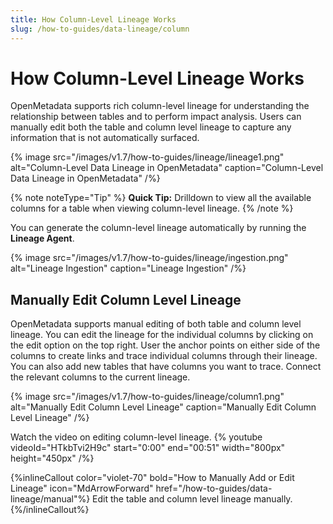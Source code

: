 ```yaml
---
title: How Column-Level Lineage Works
slug: /how-to-guides/data-lineage/column
---
```


# How Column-Level Lineage Works

OpenMetadata supports rich column-level lineage for understanding the relationship between tables and to perform impact analysis. Users can manually edit both the table and column level lineage to capture any information that is not automatically surfaced.

{% image
src="/images/v1.7/how-to-guides/lineage/lineage1.png"
alt="Column-Level Data Lineage in OpenMetadata"
caption="Column-Level Data Lineage in OpenMetadata"
/%}

{% note noteType="Tip" %} **Quick Tip:** Drilldown to view all the available columns for a table when viewing column-level lineage. {% /note %}

You can generate the column-level lineage automatically by running the **Lineage Agent**.

{% image
src="/images/v1.7/how-to-guides/lineage/ingestion.png"
alt="Lineage Ingestion"
caption="Lineage Ingestion"
/%}

## Manually Edit Column Level Lineage

OpenMetadata supports manual editing of both table and column level lineage. You can edit the lineage for the individual columns by clicking on the edit option on the top right. User the anchor points on either side of the columns to create links and trace individual columns through their lineage. You can also add new tables that have columns you want to trace. Connect the relevant columns to the current lineage.

{% image
src="/images/v1.7/how-to-guides/lineage/column1.png"
alt="Manually Edit Column Level Lineage"
caption="Manually Edit Column Level Lineage"
/%}

Watch the video on editing column-level lineage.
{%  youtube videoId="HTkbTvi2H9c" start="0:00" end="00:51" width="800px" height="450px" /%}

{%inlineCallout
  color="violet-70"
  bold="How to Manually Add or Edit Lineage"
  icon="MdArrowForward"
  href="/how-to-guides/data-lineage/manual"%}
  Edit the table and column level lineage manually.
{%/inlineCallout%}